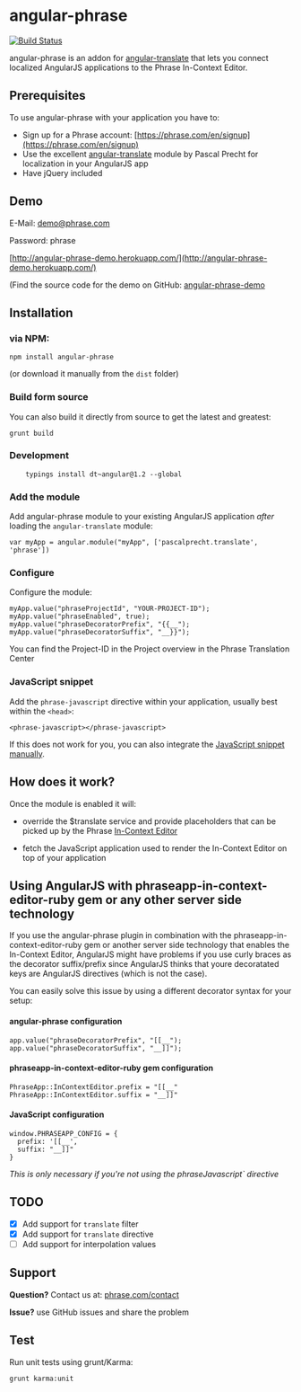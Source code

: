 # angular-phrase

[![Build Status](https://travis-ci.org/phrase/angular-phrase.png)](https://travis-ci.org/phrase/angular-phrase)

angular-phrase is an addon for [angular-translate](https://github.com/angular-translate/angular-translate) that lets you connect localized AngularJS applications to the Phrase In-Context Editor.

## Prerequisites

To use angular-phrase with your application you have to:

* Sign up for a Phrase account: [https://phrase.com/en/signup](https://phrase.com/en/signup)
* Use the excellent [angular-translate](https://github.com/angular-translate/angular-translate) module by Pascal Precht for localization in your AngularJS app
* Have jQuery included

## Demo

E-Mail: demo@phrase.com

Password: phrase

[http://angular-phrase-demo.herokuapp.com/](http://angular-phrase-demo.herokuapp.com/)

(Find the source code for the demo on GitHub: [angular-phrase-demo](https://github.com/phrase/angular-phrase-demo)

## Installation

### via NPM:

    npm install angular-phrase

(or download it manually from the `dist` folder)

### Build form source

You can also build it directly from source to get the latest and greatest:

    grunt build

### Development

		typings install dt~angular@1.2 --global

### Add the module

Add angular-phrase module to your existing AngularJS application _after_ loading the `angular-translate` module:

	var myApp = angular.module("myApp", ['pascalprecht.translate', 'phrase'])

### Configure

Configure the module:

	myApp.value("phraseProjectId", "YOUR-PROJECT-ID");
	myApp.value("phraseEnabled", true);
	myApp.value("phraseDecoratorPrefix", "{{__");
	myApp.value("phraseDecoratorSuffix", "__}}");

You can find the Project-ID in the Project overview in the Phrase Translation Center

### JavaScript snippet

Add the `phrase-javascript` directive within your application, usually best within the `<head>`:

    <phrase-javascript></phrase-javascript>

If this does not work for you, you can also integrate the [JavaScript snippet manually](http://docs.phrase.com/guides/in-context-editor/custom-integration/).

## How does it work?

Once the module is enabled it will:

* override the $translate service and provide placeholders that can be picked up by the Phrase [In-Context Editor](https://phrase.com/features)

* fetch the JavaScript application used to render the In-Context Editor on top of your application

## Using AngularJS with phraseapp-in-context-editor-ruby gem or any other server side technology

If you use the angular-phrase plugin in combination with the phraseapp-in-context-editor-ruby gem or another server side technology that enables the In-Context Editor, AngularJS might have problems if you use curly braces as the decorator suffix/prefix since AngularJS thinks that youre decoratated keys are AngularJS directives (which is not the case).

You can easily solve this issue by using a different decorator syntax for your setup:

#### angular-phrase configuration

    app.value("phraseDecoratorPrefix", "[[__");
    app.value("phraseDecoratorSuffix", "__]]");

#### phraseapp-in-context-editor-ruby gem configuration

    PhraseApp::InContextEditor.prefix = "[[__"
    PhraseApp::InContextEditor.suffix = "__]]"

#### JavaScript configuration

    window.PHRASEAPP_CONFIG = {
      prefix: '[[__',
      suffix: "__]]"
    }

*This is only necessary if you're not using the phraseJavascript` directive*

## TODO

* [x] Add support for `translate` filter
* [x] Add support for `translate` directive
* [ ] Add support for interpolation values

## Support

**Question?** Contact us at: [phrase.com/contact](https://phrase.com/contact)

**Issue?** use GitHub issues and share the problem

## Test

Run unit tests using grunt/Karma:

    grunt karma:unit
